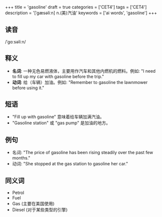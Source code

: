 +++
title = 'gasoline'
draft = true
categories = ['CET4']
tags = ['CET4']
description = '[ˈgæsəliːn] n.(美)汽油'
keywords = ['ai words', 'gasoline']
+++

## 读音
/ˈɡɑːsəliːn/

## 释义
- **名词**: 一种无色易燃液体，主要用作汽车和其他内燃机的燃料。例如: "I need to fill up my car with gasoline before the trip."
- **动词**: 给（车辆）加油。例如: "Remember to gasoline the lawnmower before using it."

## 短语
- "Fill up with gasoline" 意味着给车辆加满汽油。
- "Gasoline station" 或 "gas pump" 是加油的地方。

## 例句
- 名词: "The price of gasoline has been rising steadily over the past few months."
- 动词: "She stopped at the gas station to gasoline her car."

## 同义词
- Petrol
- Fuel
- Gas (主要在美国使用)
- Diesel (对于某些类型的引擎)

